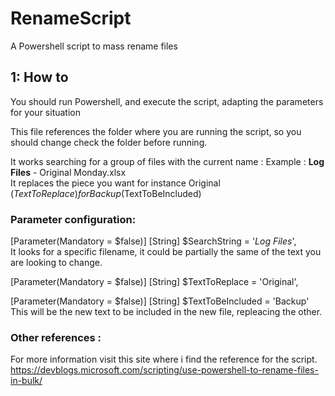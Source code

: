 # RenameScript
A Powershell script to mass rename files

## 1: How to
You should run Powershell, and execute the script, adapting the parameters for your situation

This file references the folder where you are running the script, so you should change check the folder before running.

It works searching for a group of files with the current name : Example : **Log Files** - Original Monday.xlsx</br>
It replaces the piece you want for instance Original ($TextToReplace) for Backup ($TextToBeIncluded)

### Parameter configuration:
[Parameter(Mandatory = $false)] [String] $SearchString = '*Log Files*',</br>
It looks for a specific filename, it could be partially the same of the text you are looking to change.</br>

[Parameter(Mandatory = $false)] [String] $TextToReplace = 'Original',</br>

[Parameter(Mandatory = $false)] [String] $TextToBeIncluded = 'Backup'</br>
This will be the new text to be included in the new file, repleacing the other.

### Other references :
For more information visit this site where i find the reference for the script.
https://devblogs.microsoft.com/scripting/use-powershell-to-rename-files-in-bulk/
